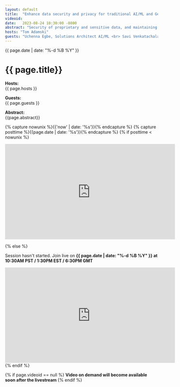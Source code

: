 ```yaml
---
layout: default
title:  "Enhance data security and privacy for traditional AI/ML and Generative AI workloads with AWS PrivateLink service."
videoid: 
date:   2023-08-24 10:30:00 -0800
abstract: "Security of proprietary and sensitive data, and maintaining data privacy while continuing to access AWS services and third-party applications has been top of mind for customers and this is bolstered by the emergence of Generative AI capabilities. AWS PrivateLink provides secure, private connectivity to AWS services, SaaS applications, and customer's own applications/services. With PrivateLink AWS customer data doesn’t cross the public internet and stays within AWS private network. This allows for better security, reduced data processing costs, and improved performance with lower latency and higher throughput. In this session learn more about AWS PrivateLink service followed by a demo of PrivateLink for Amazon SagaMaker."
hosts: "Tom Adamski"
guests: "Uchenna Egbe, Solutions Architect AI/ML <br> Savi Venkatachalapathy, Senior Networking Specialist"
---
```

{{ page.date | date: "%-d %B %Y" }}

<h1> {{ page.title}} </h1>

<p><b> Hosts: </b> <br> {{ page.hosts }}  </p>
<p><b> Guests: </b> <br> {{ page.guests }}  </p>
<p> <b> Abstract: </b> <br> {{page.abstract}} </p>



{% capture nowunix %}{{'now' | date: '%s'}}{% endcapture %}
{% capture posttime %}{{page.date | date: '%s'}}{% endcapture %}
{% if posttime < nowunix %}   
<div class="video-container">
    <iframe src="https://player.twitch.tv/?video={{ page.videoid }}&parent=www.theroutingloop.net&parent=127.0.0.1&autoplay=false" height="315" width="560" allowfullscreen="" frameborder="0">
    </iframe>
</div>
 
{% else %}
<p>Session hasn't started. Join live on <b>{{ page.date | date: "%-d %B %Y" }} at 10:30AM PST / 1:30PM EST / 6:30PM GMT  </b><p>
<div class="video-container">
    <iframe src="https://player.twitch.tv/?channel=aws&parent=www.theroutingloop.net&parent=127.0.0.1&autoplay=false" height="315" width="560" allowfullscreen="" frameborder="0">
    </iframe>
</div>
{% endif %}


{% if page.videoid == null %}
<b> Video on demand will become available soon after the livestream </b>
{% endif %}
